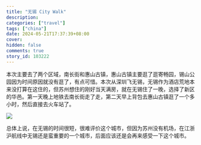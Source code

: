 ```yaml
---
title: "无锡 City Walk"
description:
categories: ["travel"]
tags: ["china"]
date: 2024-05-21T17:37:39+08:00
cover:
hidden: false
comments: true
story_id: 103222
---
```


本次主要去了两个区域，南长街和惠山古镇，惠山古镇主要逛了逛寄畅园，锡山公园因为时间原因就没有逛了，有点可惜。本次从深圳飞无锡，无锡作为酒店荒地本来没打算在这住的，但苏州想住的刚好当天满房，就在无锡住了一晚，选择了新区的华邑。第一天晚上地铁去南长街走了走，第二天早上背包去惠山古镇逛了一个多小时，然后直接去火车站了。

![](https://static.fatesinger.com/2024/05/pefgo6hwrjycuz5p.jpg)

总体上说，在无锡的时间很短，很难评价这个城市，但因为苏州没有机场，在江浙沪航线中无锡还是蛮重要的一个城市，后面应该还是会再来感受一下这个城市。
